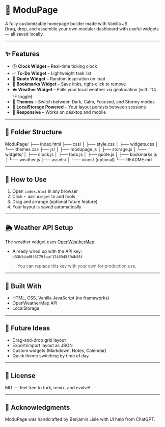 # 🧩 ModuPage

A fully customizable homepage builder made with Vanilla JS.  
Drag, drop, and assemble your own modular dashboard with useful widgets — all saved locally.

---

## ✨ Features

- 🕒 **Clock Widget** – Real-time ticking clock
- ✅ **To-Do Widget** – Lightweight task list
- 📜 **Quote Widget** – Random inspiration on load
- 🔗 **Bookmarks Widget** – Save links, right-click to remove
- ☁️ **Weather Widget** – Pulls your local weather via geolocation (with °C/°F toggle)
- 🎨 **Themes** – Switch between Dark, Calm, Focused, and Stormy modes
- 💾 **LocalStorage Powered** – Your layout persists between sessions
- 📱 **Responsive** – Works on desktop and mobile

---

## 📁 Folder Structure

ModuPage/ ├── index.html ├── css/ │ ├── style.css │ ├── widgets.css │ └── themes.css ├── js/ │ ├── modupage.js │ ├── storage.js │ └── widgets/ │ ├── clock.js │ ├── todo.js │ ├── quote.js │ ├── bookmarks.js │ └── weather.js ├── assets/ │ └── icons/ (optional) └── README.md


---

## 🧠 How to Use

1. Open `index.html` in any browser
2. Click `+ Add Widget` to add tools
3. Drag and arrange (optional future feature)
4. Your layout is saved automatically

---

## 🌦 Weather API Setup

The weather widget uses [OpenWeatherMap](https://openweathermap.org/api):

- Already wired up with the API key:  
  `d33b5dad9f8779faaf1248945394b88f`

> You can replace this key with your own for production use.

---

## 🔧 Built With

- HTML, CSS, Vanilla JavaScript (no frameworks)
- OpenWeatherMap API
- LocalStorage

---

## 🚀 Future Ideas

- Drag-and-drop grid layout
- Export/import layout as JSON
- Custom widgets (Markdown, Notes, Calendar)
- Quick theme switching by time of day

---

## 📄 License

MIT — feel free to fork, remix, and evolve!

---

## 🙌 Acknowledgments

ModuPage was handcrafted by Benjamin Lisle with UI help from ChatGPT.
